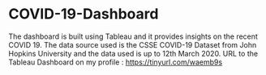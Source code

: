 # COVID-19-Dashboard
The dashboard is built using Tableau and it provides insights on the recent COVID 19. The data source used is the CSSE COVID-19 Dataset from John Hopkins University and the data used is up to 12th March 2020.
URL to the Tableau Dashboard on my profile : https://tinyurl.com/waemb9s
